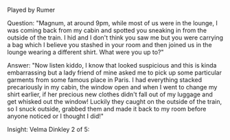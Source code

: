 Played by Rumer

Question: "Magnum, at around 9pm, while most of us were in the lounge, I was coming back from my cabin and spotted you sneaking in from the outside of the train. I hid and I don't think you saw me but you were carrying a bag which I believe you stashed in your room and then joined us in the lounge wearing a different shirt. What were you up to?"

Answer: "Now listen kiddo, I know that looked suspicious and this is kinda embarrassing but a lady friend of mine asked me to pick up some particular garments from some famous place in Paris. I had everything stacked precariously in my cabin, the window open and when I went to change my shirt earlier, if her precious new clothes didn't fall out of my luggage and get whisked out the window! Luckily they caught on the outside of the train, so I snuck outside, grabbed them and made it back to my room before anyone noticed or I thought I did!"

Insight: Velma Dinkley 2 of 5: